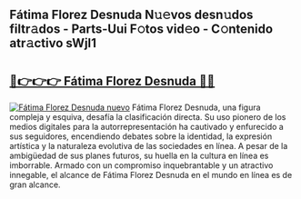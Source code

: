 ## Fátima Florez Desnuda N𝚞𝚎vos desn𝚞dos filtr𝚊dos - Parts-Uui F𝚘tos vid𝚎o - C𝚘ntenido atr𝚊ctivo sWjI1

# <h2><a href="http://mb6q4hc.tromn.icu/?c=F%c3%a1tima+Florez+Desnuda">🔗👉👉👉 Fátima Florez Desnuda 🔗🔗</a></h2>

[![Fátima Florez Desnuda nuevo](https://i.imgur.com/pEAQMta.gif)](http://mb6q4hc.tromn.icu/?c=F%c3%a1tima+Florez+Desnuda)
Fátima Florez Desnuda, una figura compleja y esquiva, desafía la clasificación directa. Su uso pionero de los medios digitales para la autorrepresentación ha cautivado y enfurecido a sus seguidores, encendiendo debates sobre la identidad, la expresión artística y la naturaleza evolutiva de las sociedades en línea. A pesar de la ambigüedad de sus planes futuros, su huella en la cultura en línea es imborrable. Armado con un compromiso inquebrantable y un atractivo innegable, el alcance de Fátima Florez Desnuda en el mundo en línea es de gran alcance.
